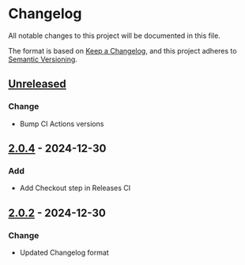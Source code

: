 # Changelog

All notable changes to this project will be documented in this file.

The format is based on [Keep a Changelog](https://keepachangelog.com/en/1.0.0/),
and this project adheres to [Semantic Versioning](https://semver.org/spec/v2.0.0.html).

## [Unreleased]

### Change

-   Bump CI Actions versions

## [2.0.4] - 2024-12-30

### Add

-   Add Checkout step in Releases CI

## [2.0.2] - 2024-12-30

### Change

-   Updated Changelog format

[Unreleased]: https://github.com/prajeshpradhan/test/compare/2.0.4...HEAD

[2.0.4]: https://github.com/prajeshpradhan/test/compare/2.0.2...2.0.4

[2.0.2]: https://github.com/prajeshpradhan/test/compare/ebbc4cb6a4452c7879cf2763a8d6c62dac66dead...2.0.2
